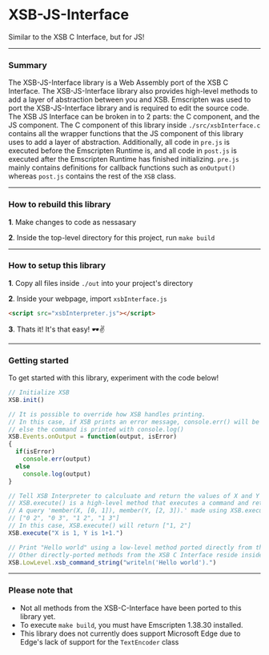# XSB-JS-Interface
Similar to the XSB C Interface, but for JS!

------------------------

### Summary
The XSB-JS-Interface library is a Web Assembly port of the XSB C Interface. The XSB-JS-Interface library also provides high-level methods to add a layer of abstraction between you and XSB. Emscripten was used to port the XSB-JS-Interface library and is required to edit the source code. The XSB JS Interface can be broken in to 2 parts: the C component, and the JS component. The C component of this library inside `./src/xsbInterface.c` contains all the wrapper functions that the JS component of this library uses to add a layer of abstraction. Additionally, all code in `pre.js` is executed before the Emscripten Runtime is, and all code in `post.js` is executed after the Emscripten Runtime has finished initializing. `pre.js` mainly contains definitions for callback functions such as `onOutput()` whereas `post.js` contains the rest of the `XSB` class.

------------------------
### How to rebuild this library

**1**. Make changes to code as nessasary

**2**. Inside the top-level directory for this project, run `make build`

------------------------
### How to setup this library

**1**. Copy all files inside `./out` into your project's directory

**2**. Inside your webpage, import `xsbInterface.js`

```html
<script src="xsbInterpreter.js"></script>
```

**3**. Thats it! It's that easy! 🕶✌

------------------------
### Getting started

To get started with this library, experiment with the code below!
```javascript
// Initialize XSB
XSB.init()

// It is possible to override how XSB handles printing.
// In this case, if XSB prints an error message, console.err() will be invoked
// else the command is printed with console.log()
XSB.Events.onOutput = function(output, isError)
{
  if(isError)
    console.err(output)
  else
    console.log(output)
}

// Tell XSB Interpreter to calculuate and return the values of X and Y
// XSB.execute() is a high-level method that executes a command and returns the results as a string[]
// A query 'member(X, [0, 1]), member(Y, [2, 3]).' made using XSB.execute() would return the following elements:
// ["0 2", "0 3", "1 2", "1 3"]
// In this case, XSB.execute() will return ["1, 2"]
XSB.execute("X is 1, Y is 1+1.")

// Print "Hello world" using a low-level method ported directly from the C Interface
// Other directly-ported methods from the XSB C Interface reside inside the 'LowLevel' section of the XSB-JS-Interface library as well.
XSB.LowLevel.xsb_command_string("writeln('Hello world').")
```
	

------------------------
### Please note that
* Not all methods from the XSB-C-Interface have been ported to this library yet.
* To execute `make build`, you must have Emscripten 1.38.30 installed.
* This library does not currently does support Microsoft Edge due to Edge's lack of support for the `TextEncoder` class
